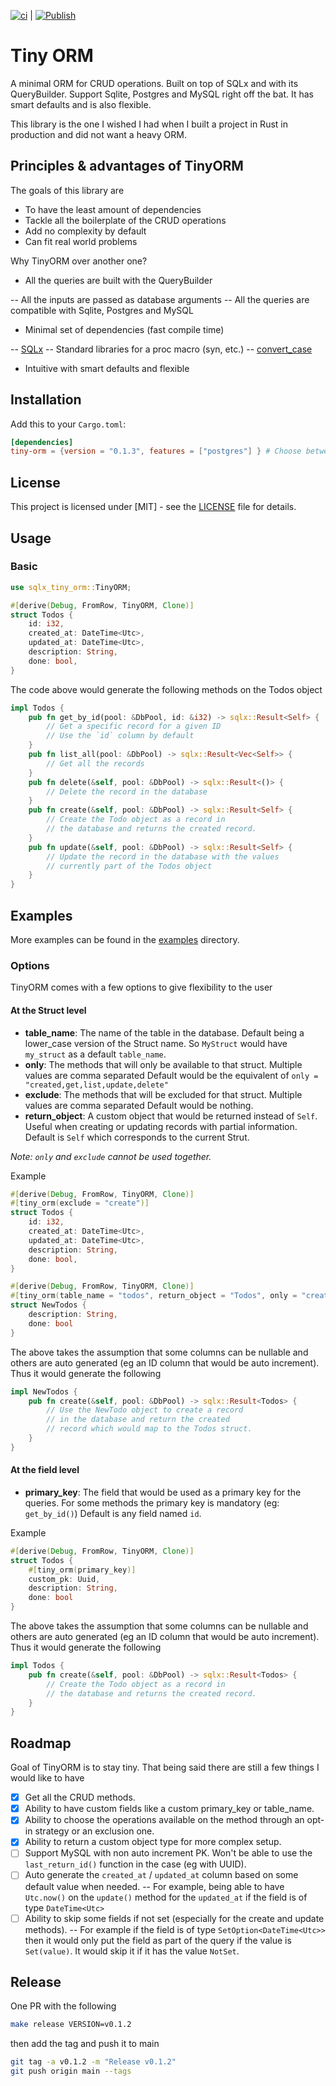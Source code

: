[![ci](https://github.com/MattDelac/tiny_orm/actions/workflows/ci.yaml/badge.svg?branch=main)](https://github.com/MattDelac/tiny_orm/actions/workflows/ci.yaml) | [![Publish](https://github.com/MattDelac/tiny_orm/actions/workflows/publish.yaml/badge.svg)](https://github.com/MattDelac/tiny_orm/actions/workflows/publish.yaml)

# Tiny ORM

A minimal ORM for CRUD operations. Built on top of SQLx and with its QueryBuilder. Support Sqlite, Postgres and MySQL right off the bat. It has smart defaults and is also flexible.

This library is the one I wished I had when I built a project in Rust in production and did not want a heavy ORM.

## Principles & advantages of TinyORM
The goals of this library are
- To have the least amount of dependencies
- Tackle all the boilerplate of the CRUD operations
- Add no complexity by default
- Can fit real world problems

Why TinyORM over another one?
- All the queries are built with the QueryBuilder

-- All the inputs are passed as database arguments
-- All the queries are compatible with Sqlite, Postgres and MySQL

- Minimal set of dependencies (fast compile time)

-- [SQLx](https://github.com/launchbadge/sqlx)
-- Standard libraries for a proc macro (syn, etc.)
-- [convert_case](https://github.com/rutrum/convert-case)

- Intuitive with smart defaults and flexible

## Installation
Add this to your `Cargo.toml`:
```toml
[dependencies]
tiny-orm = {version = "0.1.3", features = ["postgres"] } # Choose between sqlite, mysql and postgres
```

## License
This project is licensed under [MIT] - see the [LICENSE](LICENSE) file for details.

## Usage
### Basic
```rust
use sqlx_tiny_orm::TinyORM;

#[derive(Debug, FromRow, TinyORM, Clone)]
struct Todos {
    id: i32,
    created_at: DateTime<Utc>,
    updated_at: DateTime<Utc>,
    description: String,
    done: bool,
}
```

The code above would generate the following methods on the Todos object
```rust
impl Todos {
    pub fn get_by_id(pool: &DbPool, id: &i32) -> sqlx::Result<Self> {
        // Get a specific record for a given ID
        // Use the `id` column by default
    }
    pub fn list_all(pool: &DbPool) -> sqlx::Result<Vec<Self>> {
        // Get all the records
    }
    pub fn delete(&self, pool: &DbPool) -> sqlx::Result<()> {
        // Delete the record in the database
    }
    pub fn create(&self, pool: &DbPool) -> sqlx::Result<Self> {
        // Create the Todo object as a record in
        // the database and returns the created record.
    }
    pub fn update(&self, pool: &DbPool) -> sqlx::Result<Self> {
        // Update the record in the database with the values
        // currently part of the Todos object
    }
}
```

## Examples
More examples can be found in the [examples](./examples) directory.

### Options
TinyORM comes with a few options to give flexibility to the user

#### At the Struct level
- **table_name**: The name of the table in the database.
Default being a lower_case version of the Struct name. So `MyStruct` would have `my_struct` as a default `table_name`.
- **only**: The methods that will only be available to that struct. Multiple values are comma separated
Default would be the equivalent of `only = "created,get,list,update,delete"`
- **exclude**: The methods that will be excluded for that struct. Multiple values are comma separated
Default would be nothing.
- **return_object**: A custom object that would be returned instead of `Self`. Useful when creating or updating records with partial information.
Default is `Self` which corresponds to the current Strut.

_Note: `only` and `exclude` cannot be used together._

Example
```rust
#[derive(Debug, FromRow, TinyORM, Clone)]
#[tiny_orm(exclude = "create")]
struct Todos {
    id: i32,
    created_at: DateTime<Utc>,
    updated_at: DateTime<Utc>,
    description: String,
    done: bool,
}

#[derive(Debug, FromRow, TinyORM, Clone)]
#[tiny_orm(table_name = "todos", return_object = "Todos", only = "create")]
struct NewTodos {
    description: String,
    done: bool
}
```
The above takes the assumption that some columns can be nullable and others are auto generated (eg an ID column that would be auto increment).
Thus it would generate the following
```rust
impl NewTodos {
    pub fn create(&self, pool: &DbPool) -> sqlx::Result<Todos> {
        // Use the NewTodo object to create a record
        // in the database and return the created
        // record which would map to the Todos struct.
    }
}
```

#### At the field level
- **primary_key**: The field that would be used as a primary key for the queries. For some methods the primary key is mandatory (eg: `get_by_id()`)
Default is any field named `id`.

Example
```rust
#[derive(Debug, FromRow, TinyORM, Clone)]
struct Todos {
    #[tiny_orm(primary_key)]
    custom_pk: Uuid,
    description: String,
    done: bool
}
```
The above takes the assumption that some columns can be nullable and others are auto generated (eg an ID column that would be auto increment).
Thus it would generate the following
```rust
impl Todos {
    pub fn create(&self, pool: &DbPool) -> sqlx::Result<Todos> {
        // Create the Todo object as a record in
        // the database and returns the created record.
    }
}
```

## Roadmap
Goal of TinyORM is to stay tiny. That being said there are still a few things I would like to have
- [X] Get all the CRUD methods.
- [X] Ability to have custom fields like a custom primary_key or table_name.
- [X] Ability to choose the operations available on the method through an opt-in strategy or an exclusion one.
- [X] Ability to return a custom object type for more complex setup.
- [ ] Support MySQL with non auto increment PK. Won't be able to use the `last_return_id()` function in the case (eg with UUID).
- [ ] Auto generate the `created_at` / `updated_at` column based on some default value when needed.
-- For example, being able to have `Utc.now()` on the `update()` method for the `updated_at` if the field is of type `DateTime<Utc>`
- [ ] Ability to skip some fields if not set (especially for the create and update methods).
-- For example if the field is of type `SetOption<DateTime<Utc>>` then it would only put the field as part of the query if the value is `Set(value)`. It would skip it if it has the value `NotSet`.

## Release
One PR with the following
```sh
make release VERSION=v0.1.2
```

then add the tag and push it to main
```sh
git tag -a v0.1.2 -m "Release v0.1.2"
git push origin main --tags
```
